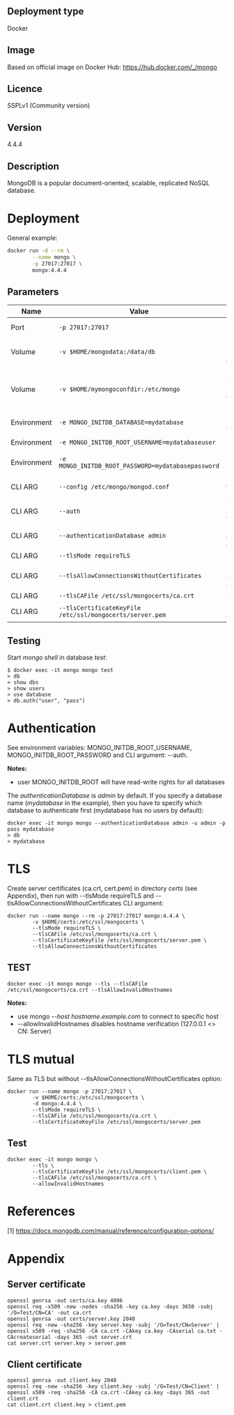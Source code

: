 ## Deployment type

Docker

## Image

Based on official image on Docker Hub: https://hub.docker.com/_/mongo

## Licence

SSPLv1 (Community version)

## Version

4.4.4

## Description

MongoDB is a popular document-oriented, scalable, replicated NoSQL database.

# Deployment

General example:

```sh
docker run -d --rm \
        --name mongo \
        -p 27017:27017 \
        mongo:4.4.4
```

## Parameters

|Name|Value|Description|
|-|-|-|
|Port| `-p 27017:27017` | MongoDB port |
|Volume| `-v $HOME/mongodata:/data/db` | Persist MongoDB data |
|Volume| `-v $HOME/mymongoconfdir:/etc/mongo` | MongoDB config dir (containing file mongod.conf) |
|Environment| `-e MONGO_INITDB_DATABASE=mydatabase` | Initial database |
|Environment| `-e MONGO_INITDB_ROOT_USERNAME=mydatabaseuser` | Root username |
|Environment| `-e MONGO_INITDB_ROOT_PASSWORD=mydatabasepassword` | Root password |
|CLI ARG| `--config /etc/mongo/mongod.conf` | Location of the MongoDB config [1] |
|CLI ARG| `--auth` | Use authentication |
|CLI ARG| `--authenticationDatabase admin` | Use authentication database |
|CLI ARG| `--tlsMode requireTLS` | Use TLS |
|CLI ARG| `--tlsAllowConnectionsWithoutCertificates` | Disable TLS client authentication |
|CLI ARG| `--tlsCAFile /etc/ssl/mongocerts/ca.crt` | CA certificate |
|CLI ARG| `--tlsCertificateKeyFile /etc/ssl/mongocerts/server.pem` | Server certificate |


## Testing

Start *mongo shell* in database *test*: 

```
$ docker exec -it mongo mongo test
> db
> show dbs
> show users
> use database
> db.auth("user", "pass")
```

# Authentication

See environment variables: MONGO_INITDB_ROOT_USERNAME, MONGO_INITDB_ROOT_PASSWORD and CLI argument: --auth.

__Notes:__ 
- user MONGO_INITDB_ROOT will have read-write rights for all databases

The *authenticationDatabase* is *admin* by default. If you specify a database name (*mydatabase* in the example), 
then you have to specify which database to authenticate first (mydatabase has no users by default):
```
docker exec -it mongo mongo --authenticationDatabase admin -u admin -p pass mydatabase
> db
> mydatabase
```

# TLS

Create server certificates (ca.crt, cert.pem) in directory *certs* (see Appendix), then run with --tlsMode requireTLS and --tlsAllowConnectionsWithoutCertificates CLI argument:

```
docker run --name mongo --rm -p 27017:27017 mongo:4.4.4 \
        -v $HOME/certs:/etc/ssl/mongocerts \
        --tlsMode requireTLS \
        --tlsCAFile /etc/ssl/mongocerts/ca.crt \
        --tlsCertificateKeyFile /etc/ssl/mongocerts/server.pem \
        --tlsAllowConnectionsWithoutCertificates
```

## TEST

```
docker exec -it mongo mongo --tls --tlsCAFile /etc/ssl/mongocerts/ca.crt --tlsAllowInvalidHostnames
```

__Notes:__
- use mongo *--host hostname.example.com* to connect to specific host
- --allowInvalidHostnames disables hostname verification (127.0.0.1 <> CN: Server)


# TLS mutual

Same as TLS but without --tlsAllowConnectionsWithoutCertificates option:

```
docker run --name mongo -p 27017:27017 \
        -v $HOME/certs:/etc/ssl/mongocerts \
        -d mongo:4.4.4 \
        --tlsMode requireTLS \
        --tlsCAFile /etc/ssl/mongocerts/ca.crt \
        --tlsCertificateKeyFile /etc/ssl/mongocerts/server.pem
```

## Test

```
docker exec -it mongo mongo \
        --tls \
        --tlsCertificateKeyFile /etc/ssl/mongocerts/client.pem \
        --tlsCAFile /etc/ssl/mongocerts/ca.crt \
        --allowInvalidHostnames
```


# References
[1] https://docs.mongodb.com/manual/reference/configuration-options/


# Appendix

## Server certificate

```
openssl genrsa -out certs/ca.key 4096
openssl req -x509 -new -nodes -sha256 -key ca.key -days 3650 -subj '/O=Test/CN=CA' -out ca.crt
openssl genrsa -out certs/server.key 2048
openssl req -new -sha256 -key server.key -subj '/O=Test/CN=Server' | openssl x509 -req -sha256 -CA ca.crt -CAkey ca.key -CAserial ca.txt -CAcreateserial -days 365 -out server.crt
cat server.crt server.key > server.pem
```

## Client certificate

```
openssl genrsa -out client.key 2048
openssl req -new -sha256 -key client.key -subj '/O=Test/CN=Client' | openssl x509 -req -sha256 -CA ca.crt -CAkey ca.key -days 365 -out client.crt
cat client.crt client.key > client.pem
```



